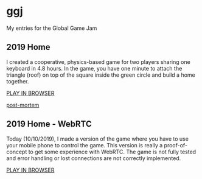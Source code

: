 # ggj
My entries for the Global Game Jam

## 2019 Home

I created a cooperative, physics-based game for two players sharing one keyboard in 4.8 hours. 
In the game, you have one minute to attach the triangle (roof) on top of the square inside the green circle and build a home together.

[PLAY IN BROWSER](https://projects.reindernijhoff.net/home/)

[post-mortem](https://reindernijhoff.net/2019/01/home-global-game-jam/)

## 2019 Home - WebRTC

Today (10/10/2019), I made a version of the game where you have to use your mobile phone to control the game. This version is really a proof-of-concept to get some experience with WebRTC. The game is not fully tested and error handling or lost connections are not correctly implemented.

[PLAY IN BROWSER](https://projects.reindernijhoff.net/home_webrtc/)